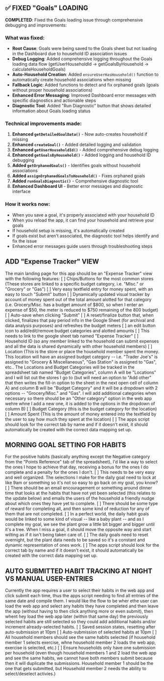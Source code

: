 ## ✅ FIXED "Goals" LOADING 
**COMPLETED**: Fixed the Goals loading issue through comprehensive debugging and improvements:

### What was fixed:
- **Root Cause**: Goals were being saved to the Goals sheet but not loading in the Dashboard due to household ID association issues
- **Debug Logging**: Added comprehensive logging throughout the Goals loading data flow (getUserHouseholdId → getGoalsByHousehold → calculateHouseholdGoals)
- **Auto-Household Creation**: Added `ensureUserHasHousehold()` function to automatically create household associations when missing
- **Fallback Logic**: Added functions to detect and fix orphaned goals (goals without proper household associations)
- **Enhanced Error Messaging**: Improved Dashboard error messages with specific diagnostics and actionable steps
- **Diagnostic Tool**: Added "Run Diagnostic" button that shows detailed information about Goals loading status

### Technical improvements made:
1. **Enhanced `getDetailedGoalData()`** - Now auto-creates household if missing
2. **Enhanced `createGoal()`** - Added detailed logging and validation
3. **Enhanced `getUserHouseholdId()`** - Added comprehensive debug logging
4. **Enhanced `getGoalsByHousehold()`** - Added logging and household ID debugging
5. **Added `getOrphanedGoals()`** - Identifies goals without household associations
6. **Added `assignOrphanedGoalsToHousehold()`** - Fixes orphaned goals
7. **Added `runGoalsDiagnostic()`** - Comprehensive diagnostic tool
8. **Enhanced Dashboard UI** - Better error messages and diagnostic interface

### How it works now:
- When you save a goal, it's properly associated with your household ID
- When you reload the app, it can find your household and retrieve your goals
- If household setup is missing, it's automatically created
- If goals exist but aren't associated, the diagnostic tool helps identify and fix the issue
- Enhanced error messages guide users through troubleshooting steps

## ADD "Expense Tracker" VIEW
The main landing page for this app should be an "Expense Tracker" view with the following features:
  [ ] Chips/Buttons for the most common stores (These stores are linked to a specific budget category, i.e. "Misc." or "Grocery" or "Gas")
  [ ] Very easy textfield entry for money spent, with an easy to touch "Submit" button
  [ ] Dynamically updated visual tracker by account of money spent out of the total amount alotted for that category (i.e. Grocery/Misc. has a budget amount of $800, so when I enter an expense of $50, the meter is reduced to $750 remaining of the 800 budget)
  [ ] Auto-save when clicking "Submit"
  [ ] A reset/finalize button that, when clicked, finalizes that pay period info in the Google Sheet (for archival and data analysis purposes) and refreshes the budget meters
  [ ] an edit button icon to add/edit/remove budget categories and alotted amounts
  [ ] This needs to link to the google sheet tab named "Expense Tracker" 
      [ ] Household ID (so any member linked to the household can submit expenses and all the data is shared dynamically with other household members)
      [ ] Location (This is the store or place the household member spent the money.  This location will have an assigned budget category -- i.e. "Trader Joe's" is assigned to "Grocery & Miscellaneous", "Gas Station" is assigned to "Gas", etc..  The Locations and Budget Categories will be tracked in the spreadsheet tab named "Budget Categories", column A will be "Locations" and I will list out the stores I go to (but will need an option to "Add other" that then writes the fill-in option to the sheet in the next open cell of column A) and column B will be "Budget Category" and it will be a dropdown with 2 options -- "Grocery/Misc." and "Gas".  I will add additional categories when necessary so there should be an "Other category" option in the web app wehre whne I add a new one, it is added to the options in the dropdown of column B)
      [ ] Budget Category (this is the budget category for the location)
      [ ] Amount Spent (This is the amount of money entered into the textfield by the user to say how much they spent at the location)
  [ ] The apps script should look for the correct tab by name and if it doesn't exist, it should automatically be created with the correct data mapping set up.

## MORNING GOAL SETTING FOR HABITS
For the positive habits (basically anything except the Negative category from the "Points Reference" tab of the spreadsheet), I'd like a way to select the ones I hope to achieve that day, receiving a bonus for the ones I do complete and a penalty for the ones I don't.
  [ ] This needs to be very easy and well organized.  The selections I make for the daily goal need to lock at like 9am or something so it's not so easy to go back on my goal, you know?
  [ ] There should be an email encouragement or something around dinner time that looks at the habits that have not yet been selected (this relates to the update below) and emails the users of the household a friendly nudge about which ones they have yet to complete.
  [ ] There should be some type of reward for completing all, and then some kind of reduction for any of them that are not completed.
  [ ] In a perfect world, the daily habit goals would be linked to some kind of visual -- like a baby plant -- and as I complete my goal, we see the plant grow a little bit bigger and bigger until it's a tree.  When I miss a goal, it should move the opposite way and start wilting as if it isn't being taken care of.
  [ ] The daily goals need to reset overnight, but the plant data needs to be saved so it's a constant and dynamic representation of ones work. 
  [ ] The apps script should look for the correct tab by name and if it doesn't exist, it should automatically be created with the correct data mapping set up.

## AUTO SUBMITTED HABIT TRACKING AT NIGHT VS MANUAL USER-ENTRIES
Currently the app requires a user to select their habits in the web app and click submit each time, thus the apps script needing to find all entries of the same date and compile them.  I would like the flow to be wher ethe user can load the web app and select any habits they have completed and then leave the app (without having to then click anything more or even submit), then whent hey load the web app later (within that same day) the previously selected habits are still selected so they could add additional habits and/or increment already-selected habits.
  [ ] Saved session states, resetting after auto-submission at 10pm
  [ ] Auto-submission of selected habits at 10pm
  [ ] All household members should see the same habits selected (if household member 1 selects exercise, whne household member 2 loads the web app, exercise is selected, etc.)
  [ ] Ensure households only have one submission per household (even though household members 1 and 2 load the web app and see the same habits, we cannot have both members submit because then it will duplicate the submissions.  Household member 1 should be the one that gets submitted, but Household member 2 needs the ability to select/deselect activies.)
